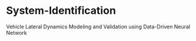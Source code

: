 # System-Identification
Vehicle Lateral Dynamics Modeling and Validation using Data-Driven Neural Network
